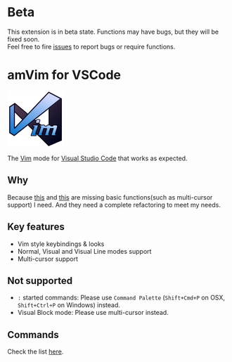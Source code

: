 # Beta

This extension is in beta state. Functions may have bugs, but they will be fixed soon.  
Feel free to fire [issues](https://github.com/aioutecism/Visual-Studio-Code-Vim/issues) to report bugs or require functions.


# amVim for VSCode

![icon](images/icon.png)

The [Vim](http://www.vim.org/) mode for [Visual Studio Code](https://code.visualstudio.com/) that works as expected.


## Why

Because [this](https://github.com/74th/vscode-vim) and [this](https://github.com/VSCodeVim/Vim)
are missing basic functions(such as multi-cursor support) I need.
And they need a complete refactoring to meet my needs.


## Key features

- Vim style keybindings & looks
- Normal, Visual and Visual Line modes support
- Multi-cursor support


## Not supported

- `:` started commands: Please use `Command Palette` (`Shift+Cmd+P` on OSX, `Shift+Ctrl+P` on Windows) instead.
- Visual Block mode: Please use multi-cursor instead.


## Commands

Check the list [here](https://github.com/aioutecism/Visual-Studio-Code-Vim/issues/1).
